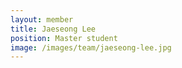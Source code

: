 ```yaml
---
layout: member
title: Jaeseong Lee
position: Master student
image: /images/team/jaeseong-lee.jpg
---
```

